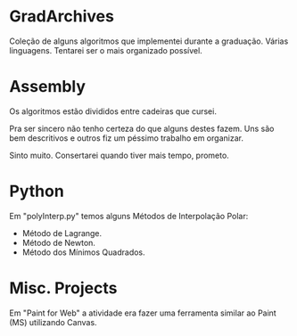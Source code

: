 # GradArchives
Coleção de alguns algoritmos que implementei durante a graduação.
Várias linguagens.
Tentarei ser o mais organizado possível.

# Assembly
Os algoritmos estão divididos entre cadeiras que cursei.

Pra ser sincero não tenho certeza do que alguns destes fazem. Uns são bem descritivos e outros fiz um péssimo trabalho em organizar.

Sinto muito. Consertarei quando tiver mais tempo, prometo.

# Python
Em "polyInterp.py" temos alguns Métodos de Interpolação Polar:
- Método de Lagrange.
- Método de Newton.
- Método dos Mínimos Quadrados.

# Misc. Projects
Em "Paint for Web" a atividade era fazer uma ferramenta similar ao Paint (MS) utilizando Canvas.
